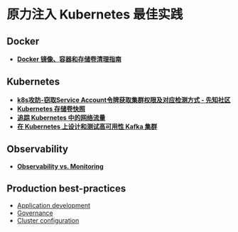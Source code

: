 原力注入 Kubernetes 最佳实践
=========================

Docker
--------
- [**Docker 镜像、容器和存储卷清理指南**](Docker/Docker_Cleanup_A_Guide_for_Clearing_Images_Containers_and_Volumes.md)

Kubernetes
--------
- [**k8s攻防-窃取Service Account令牌获取集群权限及对应检测方式 - 先知社区**](Kubernetes/K8s_attack_and_defense-stealing_SA_token.md)
- [**Kubernetes 存储卷快照**](Kubernetes/Kubernetes_Volume_Snapshots.md)
- [**追踪 Kubernetes 中的网络流量**](Kubernetes/kubernetes_network_fundamental.md)
- [**在 Kubernetes 上设计和测试高可用性 Kafka 集群**](Kubernetes/Kafka_HA_on_Kubernetes.md)

Observability
--------
- [**Observability vs. Monitoring**](Observability/Observability%20vs.%20Monitoring.md)

Production best-practices
--------
- [Application development](application-development_cn.md)
- [Governance](governance.md)
- [Cluster configuration](configuration_cn.md)



